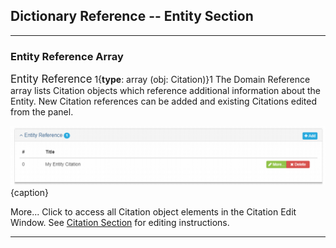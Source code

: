 ## Dictionary Reference -- Entity Section
---

### Entity Reference Array

<span class="md-panel" style="font-size: larger">Entity Reference</span> 1{**type**: array (obj: <span class="md-panel"> Citation</span>)}1  The <span class="md-panel">Domain Reference</span> array lists <span class="md-panel">Citation</span> objects which reference additional information about the <span class="md-panel">Entity</span>.  New <span class="md-panel">Citation</span> references can be added and existing <span class="md-panel">Citations</span> edited from the panel. 

![Entity Reference Citation Array](/assets/reference/edit-objects/dictionary/entities/entityReference.png){caption}

<span class="btn btn-success btn-xs"> <i class="fa fa-pencil"> </i> More...</span>  Click to access all <span class="md-panel">Citation</span> object elements in the <span class="md-section">Citation</span> <span class="md-window">Edit Window</span>.  See [Citation Section](../../citation/citation-section.md) for editing instructions.

---
